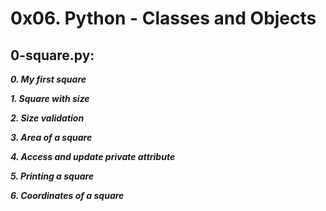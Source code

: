 # 0x06. Python - Classes and Objects

## 0-square.py:

**_0. My first square_**

**_1. Square with size_**

**_2. Size validation_**

**_3. Area of a square_**

**_4. Access and update private attribute_**

**_5. Printing a square_**

**_6. Coordinates of a square_**
